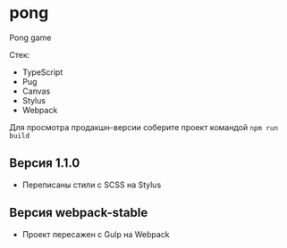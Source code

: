# pong
Pong game

Стек:
* TypeScript
* Pug
* Canvas
* Stylus
* Webpack

Для просмотра продакшн-версии соберите проект командой ` npm run build `


## Версия 1.1.0

* Переписаны стили с SCSS на Stylus

## Версия webpack-stable

* Проект пересажен с Gulp на Webpack
